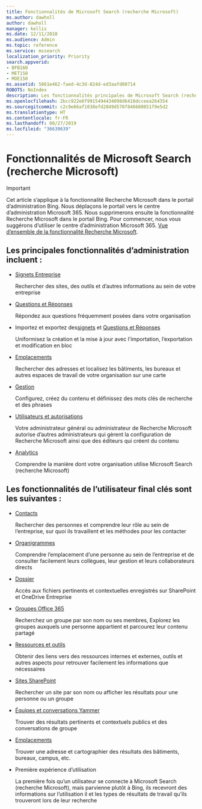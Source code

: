 ```yaml
---
title: Fonctionnalités de Microsoft Search (recherche Microsoft)
ms.author: dawholl
author: dawholl
manager: kellis
ms.date: 12/11/2018
ms.audience: Admin
ms.topic: reference
ms.service: mssearch
localization_priority: Priority
search.appverid:
- BFB160
- MET150
- MOE150
ms.assetid: 5861e462-faed-4c3d-824d-ed3aafd80714
ROBOTS: NoIndex
description: Les fonctionnalités principales de Microsoft Search (recherche Microsoft) pour les administrateurs et les utilisateurs finaux incluent des signets, Questions et Réponses, des informations et des analyses de données et de gestion
ms.openlocfilehash: 2bcc922e6f9915494434098d6418dcceea264354
ms.sourcegitcommit: c2c9e66af1038efd2849d578f846680851f9e5d2
ms.translationtype: HT
ms.contentlocale: fr-FR
ms.lasthandoff: 08/27/2019
ms.locfileid: "36639639"
---
```

# <a name="features-of-microsoft-search"></a>Fonctionnalités de Microsoft Search (recherche Microsoft)

> [!IMPORTANT]
> Cet article s’applique à la fonctionnalité Recherche Microsoft dans le portail d’administration Bing. Nous déplaçons le portail vers le centre d’administration Microsoft 365. Nous supprimerons ensuite la fonctionnalité Recherche Microsoft dans le portail Bing. Pour commencer, nous vous suggérons d’utiliser le centre d’administration Microsoft 365. [Vue d’ensemble de la fonctionnalité Recherche Microsoft](overview-microsoft-search.md).

## <a name="key-admin-features-include"></a>Les principales fonctionnalités d’administration incluent :

- [Signets Entreprise](create-and-manage-bookmarks.md)
    
    Rechercher des sites, des outils et d’autres informations au sein de votre entreprise
    
- [Questions et Réponses](create-and-manage-qas.md)
    
    Répondez aux questions fréquemment posées dans votre organisation
    
- Importez et exportez des[signets](bulk-create-bookmarks.md) et [Questions et Réponses](bulk-create-qas.md)
    
    Uniformisez la création et la mise à jour avec l’importation, l’exportation et modification en bloc

- [Emplacements](locations.md)
    
    Rechercher des adresses et localisez les bâtiments, les bureaux et autres espaces de travail de votre organisation sur une carte
    
- [Gestion](set-up-microsoft-search.md)
    
    Configurez, créez du contenu et définissez des mots clés de recherche et des phrases
    
- [Utilisateurs et autorisations](add-users.md)
    
    Votre administrateur général ou administrateur de Recherche Microsoft autorise d’autres administrateurs qui gèrent la configuration de Recherche Microsoft ainsi que des éditeurs qui créent du contenu
    
- [Analytics](get-insights.md) 
    
    Comprendre la manière dont votre organisation utilise Microsoft Search (recherche Microsoft) 
    
## <a name="key-end-user-features-include"></a>Les fonctionnalités de l’utilisateur final clés sont les suivantes :

- [Contacts](use/find-people-and-groups.md)
    
    Rechercher des personnes et comprendre leur rôle au sein de l’entreprise, sur quoi ils travaillent et les méthodes pour les contacter
    
- [Organigrammes](use/find-people-and-groups.md)
    
    Comprendre l’emplacement d’une personne au sein de l’entreprise et de consulter facilement leurs collègues, leur gestion et leurs collaborateurs directs
    
- [Dossier](use/find-files.md)
    
    Accès aux fichiers pertinents et contextuelles enregistrés sur SharePoint et OneDrive Entreprise
    
- [Groupes Office 365](use/find-people-and-groups.md)
    
    Recherchez un groupe par son nom ou ses membres, Explorez les groupes auxquels une personne appartient et parcourez leur contenu partagé
    
- [Ressources et outils](use/find-resources-tools-and-more.md)
    
    Obtenir des liens vers des ressources internes et externes, outils et autres aspects pour retrouver facilement les informations que nécessaires
    
- [Sites SharePoint](use/find-sharepoint-sites.md)
    
    Rechercher un site par son nom ou afficher les résultats pour une personne ou un groupe
    
- [Équipes et conversations Yammer](use/find-conversations.md)
    
    Trouver des résultats pertinents et contextuels publics et des conversations de groupe

- [Emplacements](use/find-locations.md)
    
    Trouver une adresse et cartographier des résultats des bâtiments, bureaux, campus, etc.
    
- Première expérience d’utilisation
    
    La première fois qu’un utilisateur se connecte à Microsoft Search (recherche Microsoft), mais parvienne plutôt à Bing, ils recevront des informations sur l’utilisation il et les types de résultats de travail qu’ils trouveront lors de leur recherche